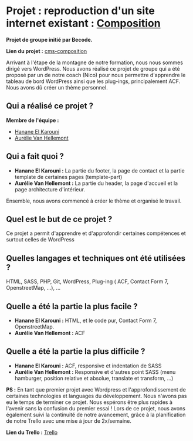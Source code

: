 # Projet : reproduction d'un site internet existant : [Composition](https://meubles-composition.be/)
**Projet de groupe initié par Becode.** 
  
**Lien du projet :** [cms-composition](https://github.com/Avanhellemont/cms-composition)  

Arrivant à l'étape de la montagne de notre formation, nous nous sommes dirigé vers WordPress.
Nous avons réalisé ce projet de groupe qui a été proposé par un de notre coach (Nico) pour nous permettre d'apprendre le tableau de bord WordPress ainsi que les plug-ings, principalement ACF. Nous avons dû créer un thème personnel.

## **Qui a réalisé ce projet ?**
**Membre de l'équipe :**
* [Hanane El Karouni](https://github.com/hanaelle)
* [Aurélie Van Hellemont](https://github.com/Avanhellemont)

## **Qui a fait quoi ?**
* **Hanane El Karouni :** La partie du footer, la page de contact et la partie template de certaines pages (template-part)
* **Aurélie Van Hellemont :** La partie du header, la page d'accueil et la page architecture d'intérieur.

Ensemble, nous avons commencé à créer le thème et organisé le travail.

## **Quel est le but de ce projet ?**
Ce projet a permit d'apprendre et d'approfondir certaines compétences et surtout celles de WordPress

## **Quelles langages et techniques ont été utilisées ?**

HTML, SASS, PHP, Git, WordPress, Plug-ing ( ACF, Contact Form 7, OpenstreetMap, ...), ...

## **Quelle a été la partie la plus facile ?**
* **Hanane El Karouni :** HTML, et le code pur, Contact Form 7, OpenstreetMap.
* **Aurélie Van Hellemont :** ACF

## **Quelle a été la partie la plus difficile ?**
* **Hanane El Karouni :** ACF, responsive et indentation de SASS
* **Aurélie Van Hellemont :** Responsive et d'autres point SASS (menu hamburger, position relative et absolue, translate et transform, ...)

**PS :** En tant que premier projet avec Wordpress et l'approfondissement de certaines technologies et languages du développement.
Nous n'avons pas eu le temps de terminer ce projet.
Nous espérons être plus rapides à l'avenir sans la confusion du premier essai !
Lors de ce projet, nous avons également suivi la continuité de notre avancement, grâce à la planification de notre Trello avec une mise à jour de 2x/semaine.

**Lien du Trello :** [Trello](https://trello.com/b/IoAdsakz/projet-wordpress)
